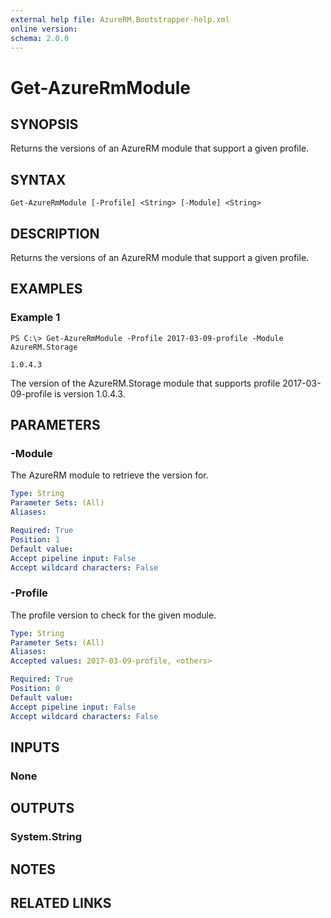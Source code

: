 ```yaml
---
external help file: AzureRM.Bootstrapper-help.xml
online version: 
schema: 2.0.0
---
```


# Get-AzureRmModule
## SYNOPSIS
Returns the versions of an AzureRM module that support a given profile.

## SYNTAX

```
Get-AzureRmModule [-Profile] <String> [-Module] <String>
```

## DESCRIPTION
Returns the versions of an AzureRM module that support a given profile.

## EXAMPLES

### Example 1
```
PS C:\> Get-AzureRmModule -Profile 2017-03-09-profile -Module AzureRM.Storage

1.0.4.3
```

The version of the AzureRM.Storage module that supports profile 2017-03-09-profile is version 1.0.4.3.

## PARAMETERS

### -Module
The AzureRM module to retrieve the version for.

```yaml
Type: String
Parameter Sets: (All)
Aliases: 

Required: True
Position: 1
Default value: 
Accept pipeline input: False
Accept wildcard characters: False
```

### -Profile
The profile version to check for the given module.

```yaml
Type: String
Parameter Sets: (All)
Aliases: 
Accepted values: 2017-03-09-profile, <others>

Required: True
Position: 0
Default value: 
Accept pipeline input: False
Accept wildcard characters: False
```

## INPUTS

### None


## OUTPUTS

### System.String

## NOTES

## RELATED LINKS

